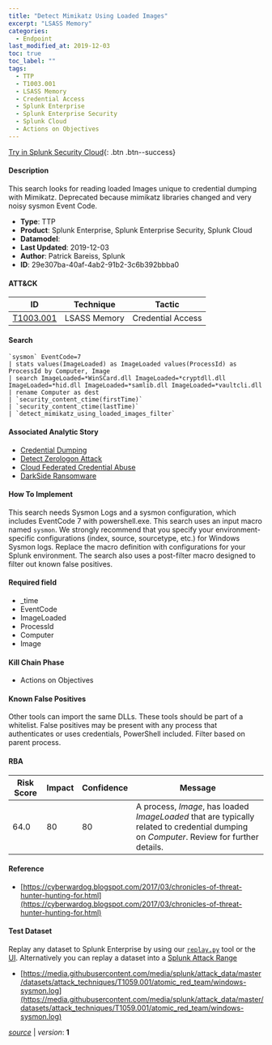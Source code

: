 ```yaml
---
title: "Detect Mimikatz Using Loaded Images"
excerpt: "LSASS Memory"
categories:
  - Endpoint
last_modified_at: 2019-12-03
toc: true
toc_label: ""
tags:
  - TTP
  - T1003.001
  - LSASS Memory
  - Credential Access
  - Splunk Enterprise
  - Splunk Enterprise Security
  - Splunk Cloud
  - Actions on Objectives
---
```




[Try in Splunk Security Cloud](https://www.splunk.com/en_us/cyber-security.html){: .btn .btn--success}

#### Description

This search looks for reading loaded Images unique to credential dumping with Mimikatz. Deprecated because mimikatz libraries changed and very noisy sysmon Event Code.

- **Type**: TTP
- **Product**: Splunk Enterprise, Splunk Enterprise Security, Splunk Cloud
- **Datamodel**: 
- **Last Updated**: 2019-12-03
- **Author**: Patrick Bareiss, Splunk
- **ID**: 29e307ba-40af-4ab2-91b2-3c6b392bbba0


#### ATT&CK

| ID          | Technique   | Tactic         |
| ----------- | ----------- | -------------- |
| [T1003.001](https://attack.mitre.org/techniques/T1003/001/) | LSASS Memory | Credential Access |


#### Search

```
`sysmon` EventCode=7 
| stats values(ImageLoaded) as ImageLoaded values(ProcessId) as ProcessId by Computer, Image 
| search ImageLoaded=*WinSCard.dll ImageLoaded=*cryptdll.dll ImageLoaded=*hid.dll ImageLoaded=*samlib.dll ImageLoaded=*vaultcli.dll 
| rename Computer as dest 
| `security_content_ctime(firstTime)`
| `security_content_ctime(lastTime)` 
| `detect_mimikatz_using_loaded_images_filter`
```

#### Associated Analytic Story
* [Credential Dumping](/stories/credential_dumping)
* [Detect Zerologon Attack](/stories/detect_zerologon_attack)
* [Cloud Federated Credential Abuse](/stories/cloud_federated_credential_abuse)
* [DarkSide Ransomware](/stories/darkside_ransomware)


#### How To Implement
This search needs Sysmon Logs and a sysmon configuration, which includes EventCode 7 with powershell.exe. This search uses an input macro named `sysmon`. We strongly recommend that you specify your environment-specific configurations (index, source, sourcetype, etc.) for Windows Sysmon logs. Replace the macro definition with configurations for your Splunk environment. The search also uses a post-filter macro designed to filter out known false positives.

#### Required field
* _time
* EventCode
* ImageLoaded
* ProcessId
* Computer
* Image


#### Kill Chain Phase
* Actions on Objectives


#### Known False Positives
Other tools can import the same DLLs. These tools should be part of a whitelist. False positives may be present with any process that authenticates or uses credentials, PowerShell included. Filter based on parent process.



#### RBA

| Risk Score  | Impact      | Confidence   | Message      |
| ----------- | ----------- |--------------|--------------|
| 64.0 | 80 | 80 | A process, $Image$, has loaded $ImageLoaded$ that are typically related to credential dumping on $Computer$. Review for further details. |



#### Reference

* [https://cyberwardog.blogspot.com/2017/03/chronicles-of-threat-hunter-hunting-for.html](https://cyberwardog.blogspot.com/2017/03/chronicles-of-threat-hunter-hunting-for.html)



#### Test Dataset
Replay any dataset to Splunk Enterprise by using our [`replay.py`](https://github.com/splunk/attack_data#using-replaypy) tool or the [UI](https://github.com/splunk/attack_data#using-ui).
Alternatively you can replay a dataset into a [Splunk Attack Range](https://github.com/splunk/attack_range#replay-dumps-into-attack-range-splunk-server)

* [https://media.githubusercontent.com/media/splunk/attack_data/master/datasets/attack_techniques/T1059.001/atomic_red_team/windows-sysmon.log](https://media.githubusercontent.com/media/splunk/attack_data/master/datasets/attack_techniques/T1059.001/atomic_red_team/windows-sysmon.log)



[*source*](https://github.com/splunk/security_content/tree/develop/detections/endpoint/detect_mimikatz_using_loaded_images.yml) \| *version*: **1**